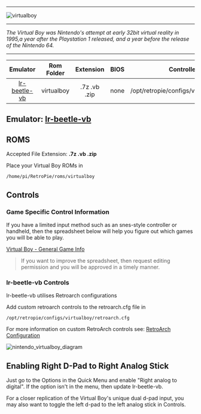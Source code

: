 ***
![virtualboy](https://cloud.githubusercontent.com/assets/10035308/12214017/8fcf5e08-b642-11e5-8ee6-7ee08f23c5c1.png)
***
_The Virtual Boy was Nintendo's attempt at early 32bit virtual reality in 1995,a year after the Playstation 1 released, and a year before the release of the Nintendo 64._

***

| Emulator | Rom Folder | Extension | BIOS |  Controller Config |
| :---: | :---: | :---: | :---: | :---: |
| [lr-beetle-vb](https://github.com/libretro/beetle-vb-libretro) | virtualboy  | .7z .vb .zip | none | /opt/retropie/configs/virtualboy/retroarch.cfg |

## Emulator: [lr-beetle-vb](https://github.com/libretro/beetle-vb-libretro) 

## ROMS
Accepted File Extension: **.7z .vb .zip**

Place your Virtual Boy ROMs in 
```
/home/pi/RetroPie/roms/virtualboy
```

## Controls

### Game Specific Control Information

If you have a limited input method such as an snes-style controller or handheld, then the spreadsheet below will help you figure out which games you will be able to play.

[Virtual Boy - General Game Info](https://docs.google.com/spreadsheets/d/1Om4WsHFk7y5xyc2HMFH3IRUclgkRG4XSe452yiJbykk/edit?usp=sharing)

>If you want to improve the spreadsheet, then request editing permission and you will be approved in a timely manner.

### lr-beetle-vb Controls

lr-beetle-vb utilises Retroarch configurations

Add custom retroarch controls to the retroarch.cfg file in
```shell
/opt/retropie/configs/virtualboy/retroarch.cfg
```
For more information on custom RetroArch controls see: [RetroArch Configuration](RetroArch-Configuration)

![nintendo_virtualboy_diagram](https://cloud.githubusercontent.com/assets/10035308/16599637/7f382d3a-42c0-11e6-8e7d-bdbacf7afd82.png)

## Enabling Right D-Pad to Right Analog Stick

Just go to the Options in the Quick Menu and enable "Right analog to digital". If the option isn't in the menu, then update lr-beetle-vb.

For a closer replication of the Virtual Boy's unique dual d-pad input, you may also want to toggle the left d-pad to the left analog stick in Controls.
